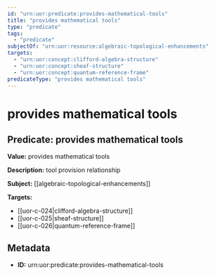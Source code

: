 ```yaml
---
id: "urn:uor:predicate:provides-mathematical-tools"
title: "provides mathematical tools"
type: "predicate"
tags:
  - "predicate"
subjectOf: "urn:uor:resource:algebraic-topological-enhancements"
targets:
  - "urn:uor:concept:clifford-algebra-structure"
  - "urn:uor:concept:sheaf-structure"
  - "urn:uor:concept:quantum-reference-frame"
predicateType: "provides mathematical tools"
---
```


# provides mathematical tools

## Predicate: provides mathematical tools

**Value:** provides mathematical tools

**Description:** tool provision relationship

**Subject:** [[algebraic-topological-enhancements]]

**Targets:**

- [[uor-c-024|clifford-algebra-structure]]
- [[uor-c-025|sheaf-structure]]
- [[uor-c-026|quantum-reference-frame]]

## Metadata

- **ID:** urn:uor:predicate:provides-mathematical-tools
